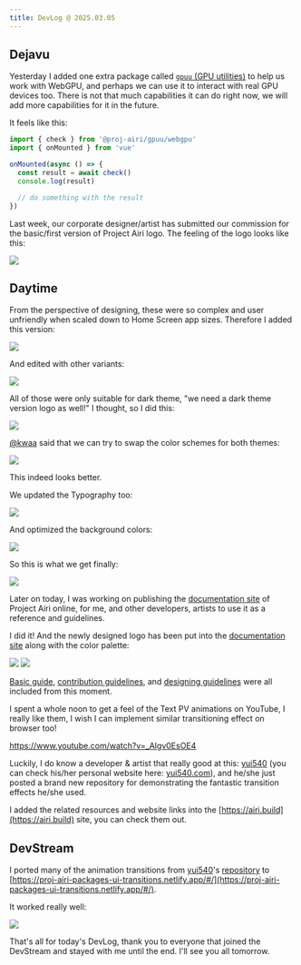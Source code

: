 ```yaml
---
title: DevLog @ 2025.03.05
---
```


## Dejavu

Yesterday I added one extra package called
[`gpuu` (GPU utilities)](https://github.com/moeru-ai/airi/tree/main/packages/gpuu)
to help us work with WebGPU, and perhaps we can use it to interact with real
GPU devices too. There is not that much capabilities it can do right now,
we will add more capabilities for it in the future.

It feels like this:

```ts
import { check } from '@proj-airi/gpuu/webgpu'
import { onMounted } from 'vue'

onMounted(async () => {
  const result = await check()
  console.log(result)

  // do something with the result
})
```

Last week, our corporate designer/artist has submitted our commission for the
basic/first version of Project Airi logo. The feeling of the logo looks like
this:

![](../../../assets/images/blog/DevLog-2025.03.05/airi-logos-v1.png)

## Daytime

From the perspective of designing, these were so complex and user unfriendly
when scaled down to Home Screen app sizes. Therefore I added this version:

![](../../../assets/images/blog/DevLog-2025.03.05/airi-logo-v2.png)

And edited with other variants:

![](../../../assets/images/blog/DevLog-2025.03.05/airi-logos-v2.png)

All of those were only suitable for dark theme, "we need a dark theme version
logo as well!" I thought, so I did this:

![](../../../assets/images/blog/DevLog-2025.03.05/airi-logo-v2-dark.png)

[@kwaa](https://github.com/kwaa) said that we can try to swap the color schemes
for both themes:

![](../../../assets/images/blog/DevLog-2025.03.05/airi-logos-v3.png)

This indeed looks better.

We updated the Typography too:

![](../../../assets/images/blog/DevLog-2025.03.05/airi-logos-v4.png)

And optimized the background colors:

![](../../../assets/images/blog/DevLog-2025.03.05/airi-logos-v5.png)

So this is what we get finally:

![](../../../assets/images/blog/DevLog-2025.03.05/airi-logos-final.png)

Later on today, I was working on publishing the
[documentation site](https://airi.build) of Project Airi online, for me,
and other developers, artists to use it as a reference and guidelines.

I did it! And the newly designed logo has been put into the
[documentation site](https://airi.build) along with the color palette:

![](../../../assets/images/blog/DevLog-2025.03.05/airi-build-light.png)
![](../../../assets/images/blog/DevLog-2025.03.05/airi-build-dark.png)

[Basic guide](guides/),
[contribution guidelines](references/contributing/guide/),
and [designing guidelines](references/design-guidelines/)
were all included from this moment.

I spent a whole noon to get a feel of the Text PV animations on YouTube,
I really like them, I wish I can implement similar transitioning effect on
browser too!

https://www.youtube.com/watch?v=_AIgv0EsOE4

Luckily, I do know a developer & artist that really good at this:
[yui540](https://github.com/yui540) (you can check his/her personal website
here: [yui540.com](https://yui540.com)), and he/she just posted a brand new
repository for demonstrating the fantastic transition effects he/she used.

I added the related resources and website links into the
[https://airi.build](https://airi.build) site, you can check them out.

## DevStream

I ported many of the animation transitions from [yui540](https://github.com/yui540)'s
[repository](https://github.com/yui540/css-animations) to
[https://proj-airi-packages-ui-transitions.netlify.app/#/](https://proj-airi-packages-ui-transitions.netlify.app/#/).

It worked really well:

![](../../../assets/images/blog/DevLog-2025.03.05/animation-transitions.gif)

That's all for today's DevLog, thank you to everyone that joined the DevStream
and stayed with me until the end. I'll see you all tomorrow.
